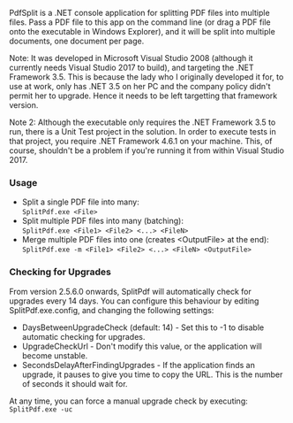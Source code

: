 PdfSplit is a .NET console application for splitting PDF files into multiple files. Pass a PDF file to this app on the command line (or drag a PDF file onto the executable in Windows Explorer), and it will be split into multiple documents, one document per page.

Note: It was developed in Microsoft Visual Studio 2008 (although it currently needs Visual Studio 2017 to build), and targeting the .NET Framework 3.5. This is because the lady who I originally developed it for, to use at work, only has .NET 3.5 on her PC and the company policy didn't permit her to upgrade. Hence it needs to be left targetting that framework version.

Note 2: Although the executable only requires the .NET Framework 3.5 to run, there is a Unit Test project in the solution. In order to execute tests in that project, you require .NET Framework 4.6.1 on your machine. This, of course, shouldn't be a problem if you're running it from within Visual Studio 2017.

<h3>Usage</h3>
<ul><li>Split a single PDF file into many:<br/>
  <code>SplitPdf.exe &lt;File&gt;</code></li>
<li>Split multiple PDF files into many (batching):<br/>
  <code>SplitPdf.exe &lt;File1&gt; &lt;File2&gt; &lt;...&gt; &lt;FileN&gt;</code></li>
<li>Merge multiple PDF files into one (creates &lt;OutputFile&gt; at the end):<br/>
<code>SplitPdf.exe -m &lt;File1&gt; &lt;File2&gt; &lt;...&gt; &lt;FileN&gt; &lt;OutputFile&gt;</code></li></ul>

<h3>Checking for Upgrades</h3>
From version 2.5.6.0 onwards, SplitPdf will automatically check for upgrades every 14 days. You can configure this behaviour by editing SplitPdf.exe.config, and changing the following settings:
<ul><li>DaysBetweenUpgradeCheck (default: 14) - Set this to -1 to disable automatic checking for upgrades.</li>
<li>UpgradeCheckUrl - Don't modify this value, or the application will become unstable.</li>
<li>SecondsDelayAfterFindingUpgrades - If the application finds an upgrade, it pauses to give you time to copy the URL. This is the number of seconds it should wait for.</li></ul>

At any time, you can force a manual upgrade check by executing:
  <code>SplitPdf.exe -uc</code></li>
